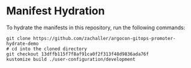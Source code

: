 # Manifest Hydration

To hydrate the manifests in this repository, run the following commands:

```shell
git clone https://github.com/zachaller/argocon-gitops-promoter-hydrate-demo
# cd into the cloned directory
git checkout 13dffb115f7f8af91ca0f2f313f48d9836ada76f
kustomize build ./user-configuration/development
```
